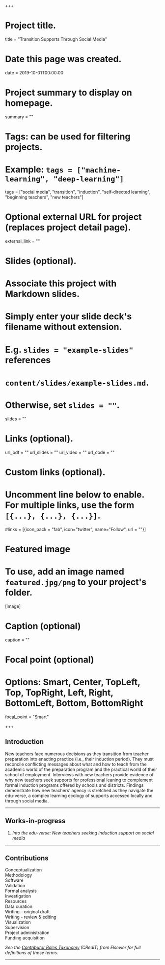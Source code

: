 +++
# Project title.
title = "Transition Supports Through Social Media"

# Date this page was created.
date = 2019-10-01T00:00:00

# Project summary to display on homepage.
summary = ""

# Tags: can be used for filtering projects.
# Example: `tags = ["machine-learning", "deep-learning"]`
tags = ["social media", "transition", "induction", "self-directed learning", "beginning teachers", "new teachers"]

# Optional external URL for project (replaces project detail page).
external_link = ""

# Slides (optional).
#   Associate this project with Markdown slides.
#   Simply enter your slide deck's filename without extension.
#   E.g. `slides = "example-slides"` references 
#   `content/slides/example-slides.md`.
#   Otherwise, set `slides = ""`.
slides = ""

# Links (optional).
url_pdf = ""
url_slides = ""
url_video = ""
url_code = ""

# Custom links (optional).
#   Uncomment line below to enable. For multiple links, use the form `[{...}, {...}, {...}]`.
#links = [{icon_pack = "fab", icon="twitter", name="Follow", url = ""}]

# Featured image
# To use, add an image named `featured.jpg/png` to your project's folder. 
[image]
  # Caption (optional)
  caption = ""
  
  # Focal point (optional)
  # Options: Smart, Center, TopLeft, Top, TopRight, Left, Right, BottomLeft, Bottom, BottomRight
  focal_point = "Smart"
  
+++

## Introduction

New teachers face numerous decisions as they transition from teacher preparation into enacting practice (i.e., their induction period). They must reconcile conflicting messages about what and how to teach from the academic world of the preparation program and the practical world of their school of employment. Interviews with new teachers provide evidence of why new teachers seek supports for professional leaning to complement formal induction programs offered by schools and districts. Findings demonstrate how new teachers’ agency is stretched as they navigate the edu-verse, a complex learning ecology of supports accessed locally and through social media.

---

## Works-in-progress

1. *Into the edu-verse: New teachers seeking induction support on social media*

---

## Contributions

<i class="fas fa-check"></i> Conceptualization  
<i class="fas fa-check"></i> Methodology  
<i class="fas fa-check"></i> Software  
<i class="fas fa-check"></i> Validation  
<i class="fas fa-check"></i> Formal analysis  
<i class="fas fa-check"></i> Investigation  
<i class="fas fa-check"></i> Resources  
<i class="fas fa-check"></i> Data curation   
<i class="fas fa-check"></i> Writing - original draft  
<i class="fas fa-check"></i> Writing - review & editing  
<i class="fas fa-check"></i> Visualization  
<i class="fas fa-times"></i> Supervision  
<i class="fas fa-check"></i> Project administration  
<i class="fas fa-check"></i> Funding acquisition 

*See the [Contributor Roles Taxonomy](https://www.elsevier.com/authors/journal-authors/policies-and-ethics/credit-author-statement) (CRediT) from Elsevier for full definitions of these terms.*

---
